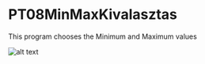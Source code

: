 # PT08MinMaxKivalasztas

This program chooses the Minimum and Maximum values 

![alt text](https://github.com/Leone717/PT08MinMaxKivalasztas/blob/master/MinMaxKiv.png)

